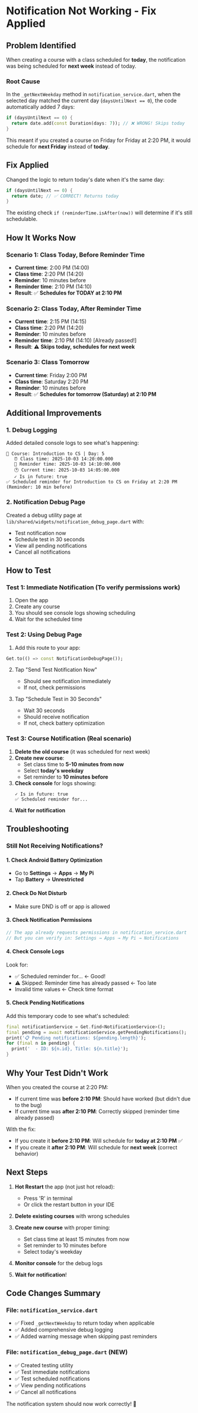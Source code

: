 # Notification Not Working - Fix Applied

## Problem Identified

When creating a course with a class scheduled for **today**, the notification was being scheduled for **next week** instead of today.

### Root Cause

In the `_getNextWeekday` method in `notification_service.dart`, when the selected day matched the current day (`daysUntilNext == 0`), the code automatically added 7 days:

```dart
if (daysUntilNext == 0) {
  return date.add(const Duration(days: 7)); // ❌ WRONG! Skips today
}
```

This meant if you created a course on Friday for Friday at 2:20 PM, it would schedule for **next Friday** instead of **today**.

## Fix Applied

Changed the logic to return today's date when it's the same day:

```dart
if (daysUntilNext == 0) {
  return date; // ✅ CORRECT! Returns today
}
```

The existing check `if (reminderTime.isAfter(now))` will determine if it's still schedulable.

## How It Works Now

### Scenario 1: Class Today, Before Reminder Time
- **Current time**: 2:00 PM (14:00)
- **Class time**: 2:20 PM (14:20)
- **Reminder**: 10 minutes before
- **Reminder time**: 2:10 PM (14:10)
- **Result**: ✅ **Schedules for TODAY at 2:10 PM**

### Scenario 2: Class Today, After Reminder Time
- **Current time**: 2:15 PM (14:15)
- **Class time**: 2:20 PM (14:20)
- **Reminder**: 10 minutes before
- **Reminder time**: 2:10 PM (14:10) [Already passed!]
- **Result**: ⚠️ **Skips today, schedules for next week**

### Scenario 3: Class Tomorrow
- **Current time**: Friday 2:00 PM
- **Class time**: Saturday 2:20 PM
- **Reminder**: 10 minutes before
- **Result**: ✅ **Schedules for tomorrow (Saturday) at 2:10 PM**

## Additional Improvements

### 1. Debug Logging
Added detailed console logs to see what's happening:

```
📅 Course: Introduction to CS | Day: 5
   ⏰ Class time: 2025-10-03 14:20:00.000
   🔔 Reminder time: 2025-10-03 14:10:00.000
   🕐 Current time: 2025-10-03 14:05:00.000
   ✓ Is in future: true
✅ Scheduled reminder for Introduction to CS on Friday at 2:20 PM (Reminder: 10 min before)
```

### 2. Notification Debug Page
Created a debug utility page at `lib/shared/widgets/notification_debug_page.dart` with:
- Test notification now
- Schedule test in 30 seconds
- View all pending notifications
- Cancel all notifications

## How to Test

### Test 1: Immediate Notification (To verify permissions work)
1. Open the app
2. Create any course
3. You should see console logs showing scheduling
4. Wait for the scheduled time

### Test 2: Using Debug Page
1. Add this route to your app:
```dart
Get.to(() => const NotificationDebugPage());
```

2. Tap "Send Test Notification Now"
   - Should see notification immediately
   - If not, check permissions

3. Tap "Schedule Test in 30 Seconds"
   - Wait 30 seconds
   - Should receive notification
   - If not, check battery optimization

### Test 3: Course Notification (Real scenario)
1. **Delete the old course** (it was scheduled for next week)
2. **Create new course**:
   - Set class time to **5-10 minutes from now**
   - Select **today's weekday**
   - Set reminder to **10 minutes before**
3. **Check console** for logs showing:
   ```
   ✓ Is in future: true
   ✅ Scheduled reminder for...
   ```
4. **Wait for notification**

## Troubleshooting

### Still Not Receiving Notifications?

#### 1. Check Android Battery Optimization
- Go to **Settings** → **Apps** → **My Pi**
- Tap **Battery** → **Unrestricted**

#### 2. Check Do Not Disturb
- Make sure DND is off or app is allowed

#### 3. Check Notification Permissions
```dart
// The app already requests permissions in notification_service.dart
// But you can verify in: Settings → Apps → My Pi → Notifications
```

#### 4. Check Console Logs
Look for:
- ✅ Scheduled reminder for... ← Good!
- ⚠️ Skipped: Reminder time has already passed ← Too late
- Invalid time values ← Check time format

#### 5. Check Pending Notifications
Add this temporary code to see what's scheduled:

```dart
final notificationService = Get.find<NotificationService>();
final pending = await notificationService.getPendingNotifications();
print('📋 Pending notifications: ${pending.length}');
for (final n in pending) {
  print('  - ID: ${n.id}, Title: ${n.title}');
}
```

## Why Your Test Didn't Work

When you created the course at 2:20 PM:
- If current time was **before 2:10 PM**: Should have worked (but didn't due to the bug)
- If current time was **after 2:10 PM**: Correctly skipped (reminder time already passed)

With the fix:
- If you create it **before 2:10 PM**: Will schedule for **today at 2:10 PM** ✅
- If you create it **after 2:10 PM**: Will schedule for **next week** (correct behavior)

## Next Steps

1. **Hot Restart** the app (not just hot reload):
   - Press 'R' in terminal
   - Or click the restart button in your IDE

2. **Delete existing courses** with wrong schedules

3. **Create new course** with proper timing:
   - Set class time at least 15 minutes from now
   - Set reminder to 10 minutes before
   - Select today's weekday

4. **Monitor console** for the debug logs

5. **Wait for notification**!

## Code Changes Summary

### File: `notification_service.dart`
- ✅ Fixed `_getNextWeekday` to return today when applicable
- ✅ Added comprehensive debug logging
- ✅ Added warning message when skipping past reminders

### File: `notification_debug_page.dart` (NEW)
- ✅ Created testing utility
- ✅ Test immediate notifications
- ✅ Test scheduled notifications
- ✅ View pending notifications
- ✅ Cancel all notifications

The notification system should now work correctly! 🎉
